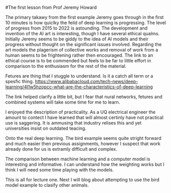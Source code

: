 #The first lesson from Prof Jeremy Howard

The primary takawy from the first example Jeremy goes through in the first 10 minutes is how quiclky the feild of deep learning is progressing. The level of progress from 2015 to 2022 is astounding. The development and invention of the AI art is interesting, though I have several ethical qualms. Initially Jeremy seems to be giddy to the idea of AI models and their progress without thought on the significant issues involved. Regarding the art models the plagerism of collective works and removal of work from a human seems to be frightening rather then encouraged. The link to an ethical course is to be commended but feels to be far to little effort in comparison to the enthusiasm for the rest of the material.

Fetures are thing that I stuggle to understand. Is it a catch all term or a spesfic thing. https://www.alibabacloud.com/tech-news/deep-learning/4l1w5hzopcc-what-are-the-characteristics-of-deep-learning

The link helped clarify a little bit, but I fear that nural networks, fetures and combined systems will take some time for me to learn.

I enjoyed the description of practicality. As a UQ electrical engineer the amount to contect I have learned that will almost certinly have not practical use is saggering. It is ammusing that industry relises this and yet universities insist on outdated teacing.

Onto the real deep learning. The bird example seems quite stright forward and much easier then previous assignments, however I suspect that work already done for us is extramly difficult and complex.

The comparison between machine learning and a computer model is interesting and informative. I can understand how the weighting works but I think I will need some time playing with the models.

This is all for lecture one. Next I will blog about attempting to use the bird model example to clasify other animals.
